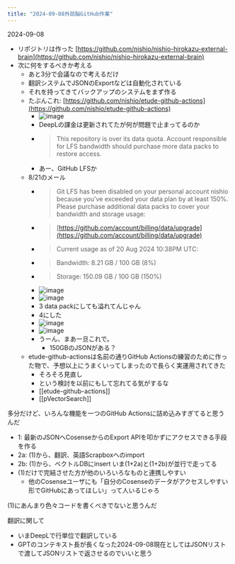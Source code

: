 ```yaml
---
title: "2024-09-08外部脳GitHub作業"
---
```


2024-09-08
- リポジトリは作った [https://github.com/nishio/nishio-hirokazu-external-brain](https://github.com/nishio/nishio-hirokazu-external-brain)
- 次に何をするべきか考える
    - あと3分で会議なので考えるだけ
    - 翻訳システムでJSONのExportなどは自動化されている
    - それを持ってきてバックアップのシステムをまず作る
    - たぶんこれ: [https://github.com/nishio/etude-github-actions](https://github.com/nishio/etude-github-actions)
        - ![image](https://gyazo.com/021a459efdd87f7d62cca42243fdfe81/thumb/1000)
        - DeepLの課金は更新されてたが何が問題で止まってるのか
        - > This repository is over its data quota. Account responsible for LFS bandwidth should purchase more data packs to restore access.
        - あー、GitHub LFSか
    - 8/21のメール
        - > Git LFS has been disabled on your personal account nishio because you’ve exceeded your data plan by at least 150%. Please purchase additional data packs to cover your bandwidth and storage usage:
        - >    [https://github.com/account/billing/data/upgrade](https://github.com/account/billing/data/upgrade)
        - >  Current usage as of 20 Aug 2024 10:38PM UTC:
        - >    Bandwidth: 8.21 GB / 100 GB (8%)
        - >    Storage: 150.09 GB / 100 GB (150%)
        - ![image](https://gyazo.com/bff8d96967ddbe9f4ceb93d0c13e32f9/thumb/1000)
        - ![image](https://gyazo.com/733459f7f7c6c9090b12fb0aa8afa11c/thumb/1000)
        - 3 data packにしても溢れてんじゃん
        - 4にした
        - ![image](https://gyazo.com/90ed4b11eca06a9f53660a9117137cb4/thumb/1000)
        - ![image](https://gyazo.com/12bc68d243003c8244f7e33a778ea6b2/thumb/1000)
        - うーん、まあ一旦これで。
            - 150GBのJSONがある？
    - etude-github-actionsは名前の通りGitHub Actionsの練習のために作った物で、予想以上にうまくいってしまったので長らく実運用されてきた
        - そろそろ見直し
        - という検討を以前にもして忘れてる気がするな
        - [[etude-github-actions]]
        - [[pVectorSearch]]

多分だけど、いろんな機能を一つのGitHub Actionsに詰め込みすぎてると思うんだ
- 1: 最新のJSONへCosenseからのExport APIを叩かずにアクセスできる手段を作る
- 2a: (1)から、翻訳、英語Scrapboxへのimport
- 2b: (1)から、ベクトルDBにinsert
いま(1+2a)と(1+2b)が並行で走ってる
- (1)だけで完結させた方が他のいろいろなものと連携しやすい
    - 他のCosenseユーザにも「自分のCosenseのデータがアクセスしやすい形でGitHubにあってほしい」って人いるじゃろ

(1)にあんまり色々コードを書くべきでないと思うんだ

翻訳に関して
- いまDeepLで行単位で翻訳している
- GPTのコンテキスト長が長くなった2024-09-08現在としてはJSONリストで渡してJSONリストで返させるのでいいと思う


